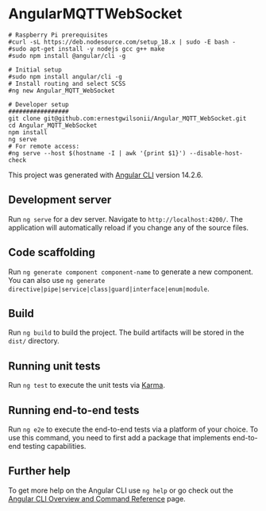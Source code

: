 # AngularMQTTWebSocket

```
# Raspberry Pi prerequisites
#curl -sL https://deb.nodesource.com/setup_18.x | sudo -E bash -
#sudo apt-get install -y nodejs gcc g++ make
#sudo npm install @angular/cli -g

# Initial setup
#sudo npm install angular/cli -g
# Install routing and select SCSS
#ng new Angular_MQTT_WebSocket

# Developer setup
#################
git clone git@github.com:ernestgwilsonii/Angular_MQTT_WebSocket.git
cd Angular_MQTT_WebSocket
npm install
ng serve
# For remote access:
#ng serve --host $(hostname -I | awk '{print $1}') --disable-host-check
```

This project was generated with [Angular CLI](https://github.com/angular/angular-cli) version 14.2.6.

## Development server

Run `ng serve` for a dev server. Navigate to `http://localhost:4200/`. The application will automatically reload if you change any of the source files.

## Code scaffolding

Run `ng generate component component-name` to generate a new component. You can also use `ng generate directive|pipe|service|class|guard|interface|enum|module`.

## Build

Run `ng build` to build the project. The build artifacts will be stored in the `dist/` directory.

## Running unit tests

Run `ng test` to execute the unit tests via [Karma](https://karma-runner.github.io).

## Running end-to-end tests

Run `ng e2e` to execute the end-to-end tests via a platform of your choice. To use this command, you need to first add a package that implements end-to-end testing capabilities.

## Further help

To get more help on the Angular CLI use `ng help` or go check out the [Angular CLI Overview and Command Reference](https://angular.io/cli) page.
